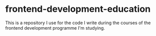 # frontend-development-education
This is a repository I use for the code I write during the courses of the frontend development programme I'm studying.

